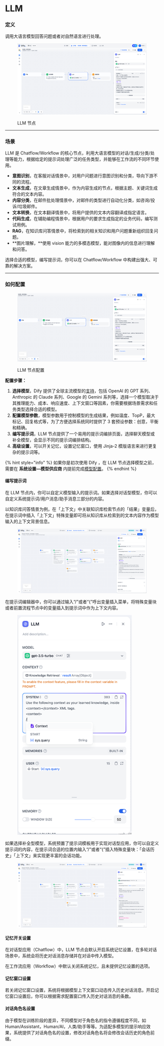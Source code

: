 # LLM

### 定义

调用大语言模型回答问题或者对自然语言进行处理。

<figure><img src="../../../.gitbook/assets/image (1).png" alt=""><figcaption><p>LLM 节点</p></figcaption></figure>

***

### 场景

LLM 是 Chatflow/Workflow 的核心节点，利用大语言模型的对话/生成/分类/处理等能力，根据给定的提示词处理广泛的任务类型，并能够在工作流的不同环节使用。

* **意图识别**，在客服对话情景中，对用户问题进行意图识别和分类，导向下游不同的流程。
* **文本生成**，在文章生成情景中，作为内容生成的节点，根据主题、关键词生成符合的文本内容。
* **内容分类**，在邮件批处理情景中，对邮件的类型进行自动化分类，如咨询/投诉/垃圾邮件。
* **文本转换**，在文本翻译情景中，将用户提供的文本内容翻译成指定语言。
* **代码生成**，在辅助编程情景中，根据用户的要求生成指定的业务代码，编写测试用例。
* **RAG**，在知识库问答情景中，将检索到的相关知识和用户问题重新组织回复问题。
* **图片理解，**使用 vision 能力的多模态模型，能对图像内的信息进行理解和问答。

选择合适的模型，编写提示词，你可以在 Chatflow/Workflow 中构建出强大、可靠的解决方案。

***

### 如何配置

<figure><img src="../../../.gitbook/assets/image.png" alt=""><figcaption><p>LLM 节点配置</p></figcaption></figure>

**配置步骤：**

1. **选择模型**，Dify 提供了全球主流模型的[支持](../../../getting-started/readme/model-providers.md)，包括 OpenAI 的 GPT 系列、Anthropic 的 Claude 系列、Google 的 Gemini 系列等，选择一个模型取决于其推理能力、成本、响应速度、上下文窗口等因素，你需要根据场景需求和任务类型选择合适的模型。
2. **配置模型参数**，模型参数用于控制模型的生成结果，例如温度、TopP，最大标记、回复格式等，为了方便选择系统同时提供了 3 套预设参数：创意，平衡和精确。
3. **编写提示词**，LLM 节点提供了一个易用的提示词编排页面，选择聊天模型或补全模型，会显示不同的提示词编排结构。
4. **高级设置**，可以开关记忆，设置记忆窗口，使用 Jinja-2 模版语言来进行更复杂的提示词等。

{% hint style="info" %}
如果你是初次使用 Dify ，在 LLM 节点选择模型之前，需要在 **系统设置—模型供应商** 内提前完成[模型配置](../../model-configuration/)。
{% endhint %}

#### **编写提示词**

在 LLM 节点内，你可以自定义模型输入的提示词。如果选择对话型模型，你可以自定义系统提示词/用户消息/助手消息三部分的内容。

以知识库问答情景为例，在「上下文」中关联知识库检索节点的「结果」变量后，在提示词中插入「上下文」特殊变量即可将从知识库从检索到的文本内容作为模型输入的上下文背景信息。

<figure><img src="../../../.gitbook/assets/output (2).png" alt=""><figcaption></figcaption></figure>

在提示词编辑器中，你可以通过输入“/”或者“{”呼出变量插入菜单，将特殊变量块或者前置流程节点中的变量插入到提示词中作为上下文内容。

<figure><img src="../../../.gitbook/assets/image (151).png" alt="" width="375"><figcaption></figcaption></figure>

如果选择补全型模型，系统预置了提示词模板用于实现对话型应用，你可以自定义提示词的内容，在提示词合适的位置内输入“/”或者“{”插入特殊变量块：「会话历史」「上下文」来实现更丰富的会话功能。

<figure><img src="../../../.gitbook/assets/output (3).png" alt=""><figcaption></figcaption></figure>

#### **记忆开关设置**

在对话型应用（Chatflow）中，LLM 节点会默认开启系统记忆设置，在多轮对话场景中，系统会将历史对话消息存储并在对话中传入模型。

在工作流应用（Workflow）中默认关闭系统记忆，且未提供记忆设置的选项。

#### **记忆窗口设置**

若关闭记忆窗口设置，系统将根据模型上下文窗口动态传入历史对话消息。开启记忆窗口设置后，你可以根据需求配置窗口传入历史对话消息的条数。

#### **对话角色名设置**

由于模型在训练阶段的差异，不同模型对于角色名的指令遵循程度不同，如 Human/Assistant，Human/AI，人类/助手等等。为适配多模型的提示响应效果，系统提供了对话角色名的设置，修改对话角色名将会修改会话历史的角色前缀。
